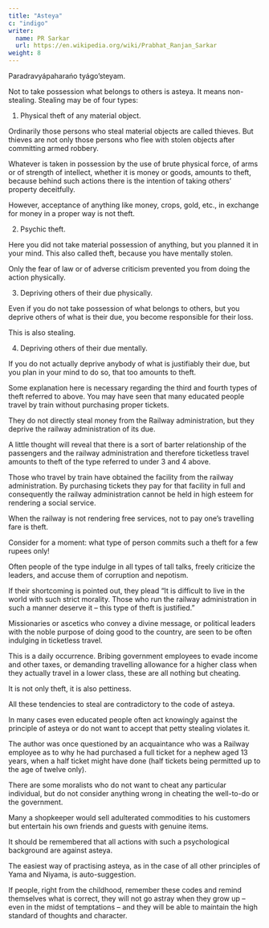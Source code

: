 ```yaml
---
title: "Asteya"
c: "indigo"
writer:
  name: PR Sarkar
  url: https://en.wikipedia.org/wiki/Prabhat_Ranjan_Sarkar
weight: 8
---
```





Paradravyápaharańo tyágo’steyam.



Not to take possession what belongs to others is asteya. It means non-stealing. Stealing may be of four types:

1. Physical theft of any material object.

Ordinarily those persons who steal material objects are called thieves. But thieves are not only those persons who flee with stolen objects after committing armed robbery.

Whatever is taken in possession by the use of brute physical force, of arms or of strength of intellect, whether it is money or goods, amounts to theft, because behind such actions there is the intention of taking others’ property deceitfully. 

However, acceptance of anything like money, crops, gold, etc., in exchange for money in a proper way is not theft.


2. Psychic theft.

Here you did not take material possession of anything, but you planned it in your mind. This also called theft, because you have mentally stolen. 

Only the fear of law or of adverse criticism prevented you from doing the action physically.


3. Depriving others of their due physically. 

Even if you do not take possession of what belongs to others, but you deprive others of what is their due, you become responsible for their loss. 

This is also stealing.

4. Depriving others of their due mentally. 

If you do not actually deprive anybody of what is justifiably their due, but you plan in your mind to do so, that too amounts to theft.

Some explanation here is necessary regarding the third and fourth types of theft referred to above. You may have seen that many educated people travel by train without purchasing proper tickets. 

They do not directly steal money from the Railway administration, but they deprive the railway administration of its due. 

A little thought will reveal that there is a sort of barter relationship of the passengers and the railway administration and therefore ticketless travel amounts to theft of the type referred to under 3 and 4 above. 

Those who travel by train have obtained the facility from the railway administration. By purchasing tickets they pay for that facility in full and consequently the railway administration cannot be held in high esteem for rendering a social service. 

When the railway is not rendering free services, not to pay one’s travelling fare is theft.

Consider for a moment: what type of person commits such a theft for a few rupees only! 

Often people of the type indulge in all types of tall talks, freely criticize the leaders, and accuse them of corruption and nepotism. 

If their shortcoming is pointed out, they plead “It is difficult to live in the world with such strict morality. Those who run the railway administration in such a manner deserve it – this type of theft is justified.” 

Missionaries or ascetics who convey a divine message, or political leaders with the noble purpose of doing good to the country, are seen to be often indulging in ticketless travel. 

This is a daily occurrence. Bribing government employees to evade income and other taxes, or demanding travelling allowance for a higher class when they actually travel in a lower class, these are all nothing but cheating. 

It is not only theft, it is also pettiness.

All these tendencies to steal are contradictory to the code of asteya. 

In many cases even educated people often act knowingly against the principle of asteya or do not want to accept that petty stealing violates it.

The author was once questioned by an acquaintance who was a Railway employee as to why he had purchased a full ticket for a nephew aged 13 years, when a half ticket might have done (half tickets being permitted up to the age of twelve only).

There are some moralists who do not want to cheat any particular individual, but do not consider anything wrong in cheating the well-to-do or the government. 

Many a shopkeeper would sell adulterated commodities to his customers but entertain his own friends and guests with genuine items. 

It should be remembered that all actions with such a psychological background are against asteya. 

The easiest way of practising asteya, as in the case of all other principles of Yama and Niyama, is auto-suggestion. 

If people, right from the childhood, remember these codes and remind themselves what is correct, they will not go astray when they grow up – even in the midst of temptations – and they will be able to maintain the high standard of thoughts and character.



